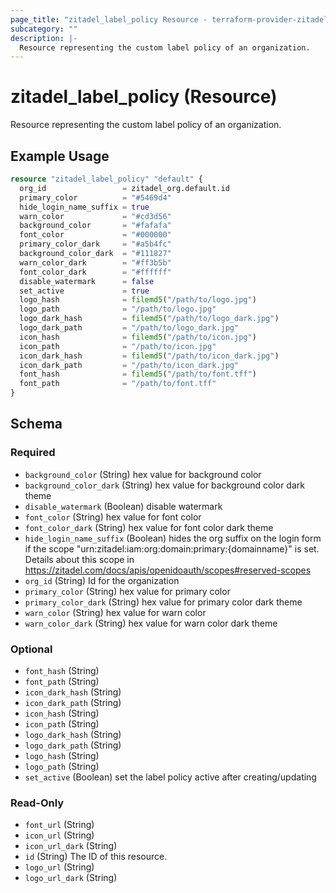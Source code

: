 ```yaml
---
page_title: "zitadel_label_policy Resource - terraform-provider-zitadel"
subcategory: ""
description: |-
  Resource representing the custom label policy of an organization.
---
```


# zitadel_label_policy (Resource)

Resource representing the custom label policy of an organization.

## Example Usage

```terraform
resource "zitadel_label_policy" "default" {
  org_id                 = zitadel_org.default.id
  primary_color          = "#5469d4"
  hide_login_name_suffix = true
  warn_color             = "#cd3d56"
  background_color       = "#fafafa"
  font_color             = "#000000"
  primary_color_dark     = "#a5b4fc"
  background_color_dark  = "#111827"
  warn_color_dark        = "#ff3b5b"
  font_color_dark        = "#ffffff"
  disable_watermark      = false
  set_active             = true
  logo_hash              = filemd5("/path/to/logo.jpg")
  logo_path              = "/path/to/logo.jpg"
  logo_dark_hash         = filemd5("/path/to/logo_dark.jpg")
  logo_dark_path         = "/path/to/logo_dark.jpg"
  icon_hash              = filemd5("/path/to/icon.jpg")
  icon_path              = "/path/to/icon.jpg"
  icon_dark_hash         = filemd5("/path/to/icon_dark.jpg")
  icon_dark_path         = "/path/to/icon_dark.jpg"
  font_hash              = filemd5("/path/to/font.tff")
  font_path              = "/path/to/font.tff"
}
```

<!-- schema generated by tfplugindocs -->
## Schema

### Required

- `background_color` (String) hex value for background color
- `background_color_dark` (String) hex value for background color dark theme
- `disable_watermark` (Boolean) disable watermark
- `font_color` (String) hex value for font color
- `font_color_dark` (String) hex value for font color dark theme
- `hide_login_name_suffix` (Boolean) hides the org suffix on the login form if the scope "urn:zitadel:iam:org:domain:primary:{domainname}" is set. Details about this scope in https://zitadel.com/docs/apis/openidoauth/scopes#reserved-scopes
- `org_id` (String) Id for the organization
- `primary_color` (String) hex value for primary color
- `primary_color_dark` (String) hex value for primary color dark theme
- `warn_color` (String) hex value for warn color
- `warn_color_dark` (String) hex value for warn color dark theme

### Optional

- `font_hash` (String)
- `font_path` (String)
- `icon_dark_hash` (String)
- `icon_dark_path` (String)
- `icon_hash` (String)
- `icon_path` (String)
- `logo_dark_hash` (String)
- `logo_dark_path` (String)
- `logo_hash` (String)
- `logo_path` (String)
- `set_active` (Boolean) set the label policy active after creating/updating

### Read-Only

- `font_url` (String)
- `icon_url` (String)
- `icon_url_dark` (String)
- `id` (String) The ID of this resource.
- `logo_url` (String)
- `logo_url_dark` (String)